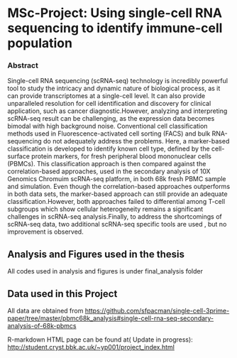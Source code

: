 # MSc-Project: Using single-cell RNA sequencing to identify immune-cell population
### Abstract 
Single-cell RNA sequencing (scRNA-seq) technology is incredibly powerful tool to study the intricacy and dynamic nature of biological process, as it can provide transcriptomes at a single-cell level. It can also provide unparalleled resolution for cell identification and discovery for clinical application, such as cancer diagnostic.However, analyzing and interpreting scRNA-seq result can be challenging, as the expression data becomes bimodal with high background noise. Conventional cell classification methods used in Fluorescence-activated cell sorting (FACS) and bulk RNA-sequencing do not adequately address the problems. Here, a marker-based classification is developed to identify known cell type, defined by the cell-surface protein markers, for fresh peripheral blood mononuclear cells (PBMCs). This classification approach is then compared against the correlation-based approaches, used in the secondary analysis of 10X Genomics Chromuim scRNA-seq platform, in both 68k fresh PBMC sample and simulation. Even though the correlation-based approaches outperforms in both data sets, the marker-based approach can still provide an adequate classification.However, both approaches failed to differential among T-cell subgroups which show  cellular heterogeneity remains a significant challenges in scRNA-seq analysis.Finally, to address the shortcomings of scRNA-seq data, two additional scRNA-seq specific tools are used , but no improvement is observed.

## Analysis and Figures used in the thesis 
All codes used in analysis and figures is under final_analysis folder

## Data used in this Project
All data are obtained from https://github.com/sfpacman/single-cell-3prime-paper/tree/master/pbmc68k_analysis#single-cell-rna-seq-secondary-analysis-of-68k-pbmcs


R-markdown HTML page can be found at( Update in progress):
http://student.cryst.bbk.ac.uk/~yp001/project_index.html
